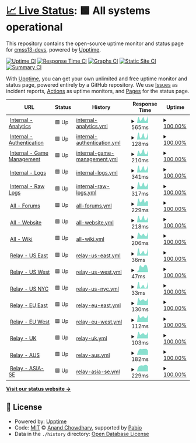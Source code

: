 # [📈 Live Status](https://status.cm-ss13.com): <!--live status--> **🟩 All systems operational**

This repository contains the open-source uptime monitor and status page for [cmss13-devs](https://cm-ss13.com), powered by [Upptime](https://github.com/upptime/upptime).

[![Uptime CI](https://github.com/cmss13-devs/status/workflows/Uptime%20CI/badge.svg)](https://github.com/cmss13-devs/status/actions?query=workflow%3A%22Uptime+CI%22)
[![Response Time CI](https://github.com/cmss13-devs/status/workflows/Response%20Time%20CI/badge.svg)](https://github.com/cmss13-devs/status/actions?query=workflow%3A%22Response+Time+CI%22)
[![Graphs CI](https://github.com/cmss13-devs/status/workflows/Graphs%20CI/badge.svg)](https://github.com/cmss13-devs/status/actions?query=workflow%3A%22Graphs+CI%22)
[![Static Site CI](https://github.com/cmss13-devs/status/workflows/Static%20Site%20CI/badge.svg)](https://github.com/cmss13-devs/status/actions?query=workflow%3A%22Static+Site+CI%22)
[![Summary CI](https://github.com/cmss13-devs/status/workflows/Summary%20CI/badge.svg)](https://github.com/cmss13-devs/status/actions?query=workflow%3A%22Summary+CI%22)

With [Upptime](https://upptime.js.org), you can get your own unlimited and free uptime monitor and status page, powered entirely by a GitHub repository. We use [Issues](https://github.com/cmss13-devs/status/issues) as incident reports, [Actions](https://github.com/cmss13-devs/status/actions) as uptime monitors, and [Pages](https://status.cm-ss13.com) for the status page.

<!--start: status pages-->
<!-- This summary is generated by Upptime (https://github.com/upptime/upptime) -->
<!-- Do not edit this manually, your changes will be overwritten -->
<!-- prettier-ignore -->
| URL | Status | History | Response Time | Uptime |
| --- | ------ | ------- | ------------- | ------ |
| <img alt="" src="https://icons.duckduckgo.com/ip3/grafana.cm-ss13.com.ico" height="13"> [Internal - Analytics](https://grafana.cm-ss13.com) | 🟩 Up | [internal-analytics.yml](https://github.com/cmss13-devs/status/commits/HEAD/history/internal-analytics.yml) | <details><summary><img alt="Response time graph" src="./graphs/internal-analytics/response-time-week.png" height="20"> 565ms</summary><br><a href="https://status.cm-ss13.com/history/internal-analytics"><img alt="Response time 760" src="https://img.shields.io/endpoint?url=https%3A%2F%2Fraw.githubusercontent.com%2Fcmss13-devs%2Fstatus%2FHEAD%2Fapi%2Finternal-analytics%2Fresponse-time.json"></a><br><a href="https://status.cm-ss13.com/history/internal-analytics"><img alt="24-hour response time 937" src="https://img.shields.io/endpoint?url=https%3A%2F%2Fraw.githubusercontent.com%2Fcmss13-devs%2Fstatus%2FHEAD%2Fapi%2Finternal-analytics%2Fresponse-time-day.json"></a><br><a href="https://status.cm-ss13.com/history/internal-analytics"><img alt="7-day response time 565" src="https://img.shields.io/endpoint?url=https%3A%2F%2Fraw.githubusercontent.com%2Fcmss13-devs%2Fstatus%2FHEAD%2Fapi%2Finternal-analytics%2Fresponse-time-week.json"></a><br><a href="https://status.cm-ss13.com/history/internal-analytics"><img alt="30-day response time 628" src="https://img.shields.io/endpoint?url=https%3A%2F%2Fraw.githubusercontent.com%2Fcmss13-devs%2Fstatus%2FHEAD%2Fapi%2Finternal-analytics%2Fresponse-time-month.json"></a><br><a href="https://status.cm-ss13.com/history/internal-analytics"><img alt="1-year response time 760" src="https://img.shields.io/endpoint?url=https%3A%2F%2Fraw.githubusercontent.com%2Fcmss13-devs%2Fstatus%2FHEAD%2Fapi%2Finternal-analytics%2Fresponse-time-year.json"></a></details> | <details><summary><a href="https://status.cm-ss13.com/history/internal-analytics">100.00%</a></summary><a href="https://status.cm-ss13.com/history/internal-analytics"><img alt="All-time uptime 99.96%" src="https://img.shields.io/endpoint?url=https%3A%2F%2Fraw.githubusercontent.com%2Fcmss13-devs%2Fstatus%2FHEAD%2Fapi%2Finternal-analytics%2Fuptime.json"></a><br><a href="https://status.cm-ss13.com/history/internal-analytics"><img alt="24-hour uptime 100.00%" src="https://img.shields.io/endpoint?url=https%3A%2F%2Fraw.githubusercontent.com%2Fcmss13-devs%2Fstatus%2FHEAD%2Fapi%2Finternal-analytics%2Fuptime-day.json"></a><br><a href="https://status.cm-ss13.com/history/internal-analytics"><img alt="7-day uptime 100.00%" src="https://img.shields.io/endpoint?url=https%3A%2F%2Fraw.githubusercontent.com%2Fcmss13-devs%2Fstatus%2FHEAD%2Fapi%2Finternal-analytics%2Fuptime-week.json"></a><br><a href="https://status.cm-ss13.com/history/internal-analytics"><img alt="30-day uptime 100.00%" src="https://img.shields.io/endpoint?url=https%3A%2F%2Fraw.githubusercontent.com%2Fcmss13-devs%2Fstatus%2FHEAD%2Fapi%2Finternal-analytics%2Fuptime-month.json"></a><br><a href="https://status.cm-ss13.com/history/internal-analytics"><img alt="1-year uptime 99.96%" src="https://img.shields.io/endpoint?url=https%3A%2F%2Fraw.githubusercontent.com%2Fcmss13-devs%2Fstatus%2FHEAD%2Fapi%2Finternal-analytics%2Fuptime-year.json"></a></details>
| <img alt="" src="https://icons.duckduckgo.com/ip3/auth.cm-ss13.com.ico" height="13"> [Internal - Authentication](https://auth.cm-ss13.com) | 🟩 Up | [internal-authentication.yml](https://github.com/cmss13-devs/status/commits/HEAD/history/internal-authentication.yml) | <details><summary><img alt="Response time graph" src="./graphs/internal-authentication/response-time-week.png" height="20"> 128ms</summary><br><a href="https://status.cm-ss13.com/history/internal-authentication"><img alt="Response time 385" src="https://img.shields.io/endpoint?url=https%3A%2F%2Fraw.githubusercontent.com%2Fcmss13-devs%2Fstatus%2FHEAD%2Fapi%2Finternal-authentication%2Fresponse-time.json"></a><br><a href="https://status.cm-ss13.com/history/internal-authentication"><img alt="24-hour response time 230" src="https://img.shields.io/endpoint?url=https%3A%2F%2Fraw.githubusercontent.com%2Fcmss13-devs%2Fstatus%2FHEAD%2Fapi%2Finternal-authentication%2Fresponse-time-day.json"></a><br><a href="https://status.cm-ss13.com/history/internal-authentication"><img alt="7-day response time 128" src="https://img.shields.io/endpoint?url=https%3A%2F%2Fraw.githubusercontent.com%2Fcmss13-devs%2Fstatus%2FHEAD%2Fapi%2Finternal-authentication%2Fresponse-time-week.json"></a><br><a href="https://status.cm-ss13.com/history/internal-authentication"><img alt="30-day response time 160" src="https://img.shields.io/endpoint?url=https%3A%2F%2Fraw.githubusercontent.com%2Fcmss13-devs%2Fstatus%2FHEAD%2Fapi%2Finternal-authentication%2Fresponse-time-month.json"></a><br><a href="https://status.cm-ss13.com/history/internal-authentication"><img alt="1-year response time 385" src="https://img.shields.io/endpoint?url=https%3A%2F%2Fraw.githubusercontent.com%2Fcmss13-devs%2Fstatus%2FHEAD%2Fapi%2Finternal-authentication%2Fresponse-time-year.json"></a></details> | <details><summary><a href="https://status.cm-ss13.com/history/internal-authentication">100.00%</a></summary><a href="https://status.cm-ss13.com/history/internal-authentication"><img alt="All-time uptime 99.96%" src="https://img.shields.io/endpoint?url=https%3A%2F%2Fraw.githubusercontent.com%2Fcmss13-devs%2Fstatus%2FHEAD%2Fapi%2Finternal-authentication%2Fuptime.json"></a><br><a href="https://status.cm-ss13.com/history/internal-authentication"><img alt="24-hour uptime 100.00%" src="https://img.shields.io/endpoint?url=https%3A%2F%2Fraw.githubusercontent.com%2Fcmss13-devs%2Fstatus%2FHEAD%2Fapi%2Finternal-authentication%2Fuptime-day.json"></a><br><a href="https://status.cm-ss13.com/history/internal-authentication"><img alt="7-day uptime 100.00%" src="https://img.shields.io/endpoint?url=https%3A%2F%2Fraw.githubusercontent.com%2Fcmss13-devs%2Fstatus%2FHEAD%2Fapi%2Finternal-authentication%2Fuptime-week.json"></a><br><a href="https://status.cm-ss13.com/history/internal-authentication"><img alt="30-day uptime 100.00%" src="https://img.shields.io/endpoint?url=https%3A%2F%2Fraw.githubusercontent.com%2Fcmss13-devs%2Fstatus%2FHEAD%2Fapi%2Finternal-authentication%2Fuptime-month.json"></a><br><a href="https://status.cm-ss13.com/history/internal-authentication"><img alt="1-year uptime 99.96%" src="https://img.shields.io/endpoint?url=https%3A%2F%2Fraw.githubusercontent.com%2Fcmss13-devs%2Fstatus%2FHEAD%2Fapi%2Finternal-authentication%2Fuptime-year.json"></a></details>
| <img alt="" src="https://icons.duckduckgo.com/ip3/tgs.cm-ss13.com.ico" height="13"> [Internal - Game Management](https://tgs.cm-ss13.com) | 🟩 Up | [internal-game-management.yml](https://github.com/cmss13-devs/status/commits/HEAD/history/internal-game-management.yml) | <details><summary><img alt="Response time graph" src="./graphs/internal-game-management/response-time-week.png" height="20"> 210ms</summary><br><a href="https://status.cm-ss13.com/history/internal-game-management"><img alt="Response time 389" src="https://img.shields.io/endpoint?url=https%3A%2F%2Fraw.githubusercontent.com%2Fcmss13-devs%2Fstatus%2FHEAD%2Fapi%2Finternal-game-management%2Fresponse-time.json"></a><br><a href="https://status.cm-ss13.com/history/internal-game-management"><img alt="24-hour response time 292" src="https://img.shields.io/endpoint?url=https%3A%2F%2Fraw.githubusercontent.com%2Fcmss13-devs%2Fstatus%2FHEAD%2Fapi%2Finternal-game-management%2Fresponse-time-day.json"></a><br><a href="https://status.cm-ss13.com/history/internal-game-management"><img alt="7-day response time 210" src="https://img.shields.io/endpoint?url=https%3A%2F%2Fraw.githubusercontent.com%2Fcmss13-devs%2Fstatus%2FHEAD%2Fapi%2Finternal-game-management%2Fresponse-time-week.json"></a><br><a href="https://status.cm-ss13.com/history/internal-game-management"><img alt="30-day response time 263" src="https://img.shields.io/endpoint?url=https%3A%2F%2Fraw.githubusercontent.com%2Fcmss13-devs%2Fstatus%2FHEAD%2Fapi%2Finternal-game-management%2Fresponse-time-month.json"></a><br><a href="https://status.cm-ss13.com/history/internal-game-management"><img alt="1-year response time 389" src="https://img.shields.io/endpoint?url=https%3A%2F%2Fraw.githubusercontent.com%2Fcmss13-devs%2Fstatus%2FHEAD%2Fapi%2Finternal-game-management%2Fresponse-time-year.json"></a></details> | <details><summary><a href="https://status.cm-ss13.com/history/internal-game-management">100.00%</a></summary><a href="https://status.cm-ss13.com/history/internal-game-management"><img alt="All-time uptime 99.95%" src="https://img.shields.io/endpoint?url=https%3A%2F%2Fraw.githubusercontent.com%2Fcmss13-devs%2Fstatus%2FHEAD%2Fapi%2Finternal-game-management%2Fuptime.json"></a><br><a href="https://status.cm-ss13.com/history/internal-game-management"><img alt="24-hour uptime 100.00%" src="https://img.shields.io/endpoint?url=https%3A%2F%2Fraw.githubusercontent.com%2Fcmss13-devs%2Fstatus%2FHEAD%2Fapi%2Finternal-game-management%2Fuptime-day.json"></a><br><a href="https://status.cm-ss13.com/history/internal-game-management"><img alt="7-day uptime 100.00%" src="https://img.shields.io/endpoint?url=https%3A%2F%2Fraw.githubusercontent.com%2Fcmss13-devs%2Fstatus%2FHEAD%2Fapi%2Finternal-game-management%2Fuptime-week.json"></a><br><a href="https://status.cm-ss13.com/history/internal-game-management"><img alt="30-day uptime 100.00%" src="https://img.shields.io/endpoint?url=https%3A%2F%2Fraw.githubusercontent.com%2Fcmss13-devs%2Fstatus%2FHEAD%2Fapi%2Finternal-game-management%2Fuptime-month.json"></a><br><a href="https://status.cm-ss13.com/history/internal-game-management"><img alt="1-year uptime 99.95%" src="https://img.shields.io/endpoint?url=https%3A%2F%2Fraw.githubusercontent.com%2Fcmss13-devs%2Fstatus%2FHEAD%2Fapi%2Finternal-game-management%2Fuptime-year.json"></a></details>
| <img alt="" src="https://icons.duckduckgo.com/ip3/logs.cm-ss13.com.ico" height="13"> [Internal - Logs](https://logs.cm-ss13.com) | 🟩 Up | [internal-logs.yml](https://github.com/cmss13-devs/status/commits/HEAD/history/internal-logs.yml) | <details><summary><img alt="Response time graph" src="./graphs/internal-logs/response-time-week.png" height="20"> 341ms</summary><br><a href="https://status.cm-ss13.com/history/internal-logs"><img alt="Response time 532" src="https://img.shields.io/endpoint?url=https%3A%2F%2Fraw.githubusercontent.com%2Fcmss13-devs%2Fstatus%2FHEAD%2Fapi%2Finternal-logs%2Fresponse-time.json"></a><br><a href="https://status.cm-ss13.com/history/internal-logs"><img alt="24-hour response time 548" src="https://img.shields.io/endpoint?url=https%3A%2F%2Fraw.githubusercontent.com%2Fcmss13-devs%2Fstatus%2FHEAD%2Fapi%2Finternal-logs%2Fresponse-time-day.json"></a><br><a href="https://status.cm-ss13.com/history/internal-logs"><img alt="7-day response time 341" src="https://img.shields.io/endpoint?url=https%3A%2F%2Fraw.githubusercontent.com%2Fcmss13-devs%2Fstatus%2FHEAD%2Fapi%2Finternal-logs%2Fresponse-time-week.json"></a><br><a href="https://status.cm-ss13.com/history/internal-logs"><img alt="30-day response time 423" src="https://img.shields.io/endpoint?url=https%3A%2F%2Fraw.githubusercontent.com%2Fcmss13-devs%2Fstatus%2FHEAD%2Fapi%2Finternal-logs%2Fresponse-time-month.json"></a><br><a href="https://status.cm-ss13.com/history/internal-logs"><img alt="1-year response time 532" src="https://img.shields.io/endpoint?url=https%3A%2F%2Fraw.githubusercontent.com%2Fcmss13-devs%2Fstatus%2FHEAD%2Fapi%2Finternal-logs%2Fresponse-time-year.json"></a></details> | <details><summary><a href="https://status.cm-ss13.com/history/internal-logs">100.00%</a></summary><a href="https://status.cm-ss13.com/history/internal-logs"><img alt="All-time uptime 99.95%" src="https://img.shields.io/endpoint?url=https%3A%2F%2Fraw.githubusercontent.com%2Fcmss13-devs%2Fstatus%2FHEAD%2Fapi%2Finternal-logs%2Fuptime.json"></a><br><a href="https://status.cm-ss13.com/history/internal-logs"><img alt="24-hour uptime 100.00%" src="https://img.shields.io/endpoint?url=https%3A%2F%2Fraw.githubusercontent.com%2Fcmss13-devs%2Fstatus%2FHEAD%2Fapi%2Finternal-logs%2Fuptime-day.json"></a><br><a href="https://status.cm-ss13.com/history/internal-logs"><img alt="7-day uptime 100.00%" src="https://img.shields.io/endpoint?url=https%3A%2F%2Fraw.githubusercontent.com%2Fcmss13-devs%2Fstatus%2FHEAD%2Fapi%2Finternal-logs%2Fuptime-week.json"></a><br><a href="https://status.cm-ss13.com/history/internal-logs"><img alt="30-day uptime 100.00%" src="https://img.shields.io/endpoint?url=https%3A%2F%2Fraw.githubusercontent.com%2Fcmss13-devs%2Fstatus%2FHEAD%2Fapi%2Finternal-logs%2Fuptime-month.json"></a><br><a href="https://status.cm-ss13.com/history/internal-logs"><img alt="1-year uptime 99.95%" src="https://img.shields.io/endpoint?url=https%3A%2F%2Fraw.githubusercontent.com%2Fcmss13-devs%2Fstatus%2FHEAD%2Fapi%2Finternal-logs%2Fuptime-year.json"></a></details>
| <img alt="" src="https://icons.duckduckgo.com/ip3/raw-logs.cm-ss13.com.ico" height="13"> [Internal - Raw Logs](https://raw-logs.cm-ss13.com) | 🟩 Up | [internal-raw-logs.yml](https://github.com/cmss13-devs/status/commits/HEAD/history/internal-raw-logs.yml) | <details><summary><img alt="Response time graph" src="./graphs/internal-raw-logs/response-time-week.png" height="20"> 317ms</summary><br><a href="https://status.cm-ss13.com/history/internal-raw-logs"><img alt="Response time 480" src="https://img.shields.io/endpoint?url=https%3A%2F%2Fraw.githubusercontent.com%2Fcmss13-devs%2Fstatus%2FHEAD%2Fapi%2Finternal-raw-logs%2Fresponse-time.json"></a><br><a href="https://status.cm-ss13.com/history/internal-raw-logs"><img alt="24-hour response time 426" src="https://img.shields.io/endpoint?url=https%3A%2F%2Fraw.githubusercontent.com%2Fcmss13-devs%2Fstatus%2FHEAD%2Fapi%2Finternal-raw-logs%2Fresponse-time-day.json"></a><br><a href="https://status.cm-ss13.com/history/internal-raw-logs"><img alt="7-day response time 317" src="https://img.shields.io/endpoint?url=https%3A%2F%2Fraw.githubusercontent.com%2Fcmss13-devs%2Fstatus%2FHEAD%2Fapi%2Finternal-raw-logs%2Fresponse-time-week.json"></a><br><a href="https://status.cm-ss13.com/history/internal-raw-logs"><img alt="30-day response time 378" src="https://img.shields.io/endpoint?url=https%3A%2F%2Fraw.githubusercontent.com%2Fcmss13-devs%2Fstatus%2FHEAD%2Fapi%2Finternal-raw-logs%2Fresponse-time-month.json"></a><br><a href="https://status.cm-ss13.com/history/internal-raw-logs"><img alt="1-year response time 480" src="https://img.shields.io/endpoint?url=https%3A%2F%2Fraw.githubusercontent.com%2Fcmss13-devs%2Fstatus%2FHEAD%2Fapi%2Finternal-raw-logs%2Fresponse-time-year.json"></a></details> | <details><summary><a href="https://status.cm-ss13.com/history/internal-raw-logs">100.00%</a></summary><a href="https://status.cm-ss13.com/history/internal-raw-logs"><img alt="All-time uptime 99.93%" src="https://img.shields.io/endpoint?url=https%3A%2F%2Fraw.githubusercontent.com%2Fcmss13-devs%2Fstatus%2FHEAD%2Fapi%2Finternal-raw-logs%2Fuptime.json"></a><br><a href="https://status.cm-ss13.com/history/internal-raw-logs"><img alt="24-hour uptime 100.00%" src="https://img.shields.io/endpoint?url=https%3A%2F%2Fraw.githubusercontent.com%2Fcmss13-devs%2Fstatus%2FHEAD%2Fapi%2Finternal-raw-logs%2Fuptime-day.json"></a><br><a href="https://status.cm-ss13.com/history/internal-raw-logs"><img alt="7-day uptime 100.00%" src="https://img.shields.io/endpoint?url=https%3A%2F%2Fraw.githubusercontent.com%2Fcmss13-devs%2Fstatus%2FHEAD%2Fapi%2Finternal-raw-logs%2Fuptime-week.json"></a><br><a href="https://status.cm-ss13.com/history/internal-raw-logs"><img alt="30-day uptime 100.00%" src="https://img.shields.io/endpoint?url=https%3A%2F%2Fraw.githubusercontent.com%2Fcmss13-devs%2Fstatus%2FHEAD%2Fapi%2Finternal-raw-logs%2Fuptime-month.json"></a><br><a href="https://status.cm-ss13.com/history/internal-raw-logs"><img alt="1-year uptime 99.93%" src="https://img.shields.io/endpoint?url=https%3A%2F%2Fraw.githubusercontent.com%2Fcmss13-devs%2Fstatus%2FHEAD%2Fapi%2Finternal-raw-logs%2Fuptime-year.json"></a></details>
| <img alt="" src="https://icons.duckduckgo.com/ip3/forum.cm-ss13.com.ico" height="13"> [All - Forums](https://forum.cm-ss13.com) | 🟩 Up | [all-forums.yml](https://github.com/cmss13-devs/status/commits/HEAD/history/all-forums.yml) | <details><summary><img alt="Response time graph" src="./graphs/all-forums/response-time-week.png" height="20"> 229ms</summary><br><a href="https://status.cm-ss13.com/history/all-forums"><img alt="Response time 386" src="https://img.shields.io/endpoint?url=https%3A%2F%2Fraw.githubusercontent.com%2Fcmss13-devs%2Fstatus%2FHEAD%2Fapi%2Fall-forums%2Fresponse-time.json"></a><br><a href="https://status.cm-ss13.com/history/all-forums"><img alt="24-hour response time 204" src="https://img.shields.io/endpoint?url=https%3A%2F%2Fraw.githubusercontent.com%2Fcmss13-devs%2Fstatus%2FHEAD%2Fapi%2Fall-forums%2Fresponse-time-day.json"></a><br><a href="https://status.cm-ss13.com/history/all-forums"><img alt="7-day response time 229" src="https://img.shields.io/endpoint?url=https%3A%2F%2Fraw.githubusercontent.com%2Fcmss13-devs%2Fstatus%2FHEAD%2Fapi%2Fall-forums%2Fresponse-time-week.json"></a><br><a href="https://status.cm-ss13.com/history/all-forums"><img alt="30-day response time 232" src="https://img.shields.io/endpoint?url=https%3A%2F%2Fraw.githubusercontent.com%2Fcmss13-devs%2Fstatus%2FHEAD%2Fapi%2Fall-forums%2Fresponse-time-month.json"></a><br><a href="https://status.cm-ss13.com/history/all-forums"><img alt="1-year response time 386" src="https://img.shields.io/endpoint?url=https%3A%2F%2Fraw.githubusercontent.com%2Fcmss13-devs%2Fstatus%2FHEAD%2Fapi%2Fall-forums%2Fresponse-time-year.json"></a></details> | <details><summary><a href="https://status.cm-ss13.com/history/all-forums">100.00%</a></summary><a href="https://status.cm-ss13.com/history/all-forums"><img alt="All-time uptime 99.95%" src="https://img.shields.io/endpoint?url=https%3A%2F%2Fraw.githubusercontent.com%2Fcmss13-devs%2Fstatus%2FHEAD%2Fapi%2Fall-forums%2Fuptime.json"></a><br><a href="https://status.cm-ss13.com/history/all-forums"><img alt="24-hour uptime 100.00%" src="https://img.shields.io/endpoint?url=https%3A%2F%2Fraw.githubusercontent.com%2Fcmss13-devs%2Fstatus%2FHEAD%2Fapi%2Fall-forums%2Fuptime-day.json"></a><br><a href="https://status.cm-ss13.com/history/all-forums"><img alt="7-day uptime 100.00%" src="https://img.shields.io/endpoint?url=https%3A%2F%2Fraw.githubusercontent.com%2Fcmss13-devs%2Fstatus%2FHEAD%2Fapi%2Fall-forums%2Fuptime-week.json"></a><br><a href="https://status.cm-ss13.com/history/all-forums"><img alt="30-day uptime 100.00%" src="https://img.shields.io/endpoint?url=https%3A%2F%2Fraw.githubusercontent.com%2Fcmss13-devs%2Fstatus%2FHEAD%2Fapi%2Fall-forums%2Fuptime-month.json"></a><br><a href="https://status.cm-ss13.com/history/all-forums"><img alt="1-year uptime 99.95%" src="https://img.shields.io/endpoint?url=https%3A%2F%2Fraw.githubusercontent.com%2Fcmss13-devs%2Fstatus%2FHEAD%2Fapi%2Fall-forums%2Fuptime-year.json"></a></details>
| <img alt="" src="https://icons.duckduckgo.com/ip3/cm-ss13.com.ico" height="13"> [All - Website](https://cm-ss13.com) | 🟩 Up | [all-website.yml](https://github.com/cmss13-devs/status/commits/HEAD/history/all-website.yml) | <details><summary><img alt="Response time graph" src="./graphs/all-website/response-time-week.png" height="20"> 218ms</summary><br><a href="https://status.cm-ss13.com/history/all-website"><img alt="Response time 403" src="https://img.shields.io/endpoint?url=https%3A%2F%2Fraw.githubusercontent.com%2Fcmss13-devs%2Fstatus%2FHEAD%2Fapi%2Fall-website%2Fresponse-time.json"></a><br><a href="https://status.cm-ss13.com/history/all-website"><img alt="24-hour response time 284" src="https://img.shields.io/endpoint?url=https%3A%2F%2Fraw.githubusercontent.com%2Fcmss13-devs%2Fstatus%2FHEAD%2Fapi%2Fall-website%2Fresponse-time-day.json"></a><br><a href="https://status.cm-ss13.com/history/all-website"><img alt="7-day response time 218" src="https://img.shields.io/endpoint?url=https%3A%2F%2Fraw.githubusercontent.com%2Fcmss13-devs%2Fstatus%2FHEAD%2Fapi%2Fall-website%2Fresponse-time-week.json"></a><br><a href="https://status.cm-ss13.com/history/all-website"><img alt="30-day response time 232" src="https://img.shields.io/endpoint?url=https%3A%2F%2Fraw.githubusercontent.com%2Fcmss13-devs%2Fstatus%2FHEAD%2Fapi%2Fall-website%2Fresponse-time-month.json"></a><br><a href="https://status.cm-ss13.com/history/all-website"><img alt="1-year response time 403" src="https://img.shields.io/endpoint?url=https%3A%2F%2Fraw.githubusercontent.com%2Fcmss13-devs%2Fstatus%2FHEAD%2Fapi%2Fall-website%2Fresponse-time-year.json"></a></details> | <details><summary><a href="https://status.cm-ss13.com/history/all-website">100.00%</a></summary><a href="https://status.cm-ss13.com/history/all-website"><img alt="All-time uptime 99.95%" src="https://img.shields.io/endpoint?url=https%3A%2F%2Fraw.githubusercontent.com%2Fcmss13-devs%2Fstatus%2FHEAD%2Fapi%2Fall-website%2Fuptime.json"></a><br><a href="https://status.cm-ss13.com/history/all-website"><img alt="24-hour uptime 100.00%" src="https://img.shields.io/endpoint?url=https%3A%2F%2Fraw.githubusercontent.com%2Fcmss13-devs%2Fstatus%2FHEAD%2Fapi%2Fall-website%2Fuptime-day.json"></a><br><a href="https://status.cm-ss13.com/history/all-website"><img alt="7-day uptime 100.00%" src="https://img.shields.io/endpoint?url=https%3A%2F%2Fraw.githubusercontent.com%2Fcmss13-devs%2Fstatus%2FHEAD%2Fapi%2Fall-website%2Fuptime-week.json"></a><br><a href="https://status.cm-ss13.com/history/all-website"><img alt="30-day uptime 100.00%" src="https://img.shields.io/endpoint?url=https%3A%2F%2Fraw.githubusercontent.com%2Fcmss13-devs%2Fstatus%2FHEAD%2Fapi%2Fall-website%2Fuptime-month.json"></a><br><a href="https://status.cm-ss13.com/history/all-website"><img alt="1-year uptime 99.95%" src="https://img.shields.io/endpoint?url=https%3A%2F%2Fraw.githubusercontent.com%2Fcmss13-devs%2Fstatus%2FHEAD%2Fapi%2Fall-website%2Fuptime-year.json"></a></details>
| <img alt="" src="https://icons.duckduckgo.com/ip3/cm-ss13.com.ico" height="13"> [All - Wiki](https://cm-ss13.com/wiki) | 🟩 Up | [all-wiki.yml](https://github.com/cmss13-devs/status/commits/HEAD/history/all-wiki.yml) | <details><summary><img alt="Response time graph" src="./graphs/all-wiki/response-time-week.png" height="20"> 206ms</summary><br><a href="https://status.cm-ss13.com/history/all-wiki"><img alt="Response time 498" src="https://img.shields.io/endpoint?url=https%3A%2F%2Fraw.githubusercontent.com%2Fcmss13-devs%2Fstatus%2FHEAD%2Fapi%2Fall-wiki%2Fresponse-time.json"></a><br><a href="https://status.cm-ss13.com/history/all-wiki"><img alt="24-hour response time 313" src="https://img.shields.io/endpoint?url=https%3A%2F%2Fraw.githubusercontent.com%2Fcmss13-devs%2Fstatus%2FHEAD%2Fapi%2Fall-wiki%2Fresponse-time-day.json"></a><br><a href="https://status.cm-ss13.com/history/all-wiki"><img alt="7-day response time 206" src="https://img.shields.io/endpoint?url=https%3A%2F%2Fraw.githubusercontent.com%2Fcmss13-devs%2Fstatus%2FHEAD%2Fapi%2Fall-wiki%2Fresponse-time-week.json"></a><br><a href="https://status.cm-ss13.com/history/all-wiki"><img alt="30-day response time 219" src="https://img.shields.io/endpoint?url=https%3A%2F%2Fraw.githubusercontent.com%2Fcmss13-devs%2Fstatus%2FHEAD%2Fapi%2Fall-wiki%2Fresponse-time-month.json"></a><br><a href="https://status.cm-ss13.com/history/all-wiki"><img alt="1-year response time 498" src="https://img.shields.io/endpoint?url=https%3A%2F%2Fraw.githubusercontent.com%2Fcmss13-devs%2Fstatus%2FHEAD%2Fapi%2Fall-wiki%2Fresponse-time-year.json"></a></details> | <details><summary><a href="https://status.cm-ss13.com/history/all-wiki">100.00%</a></summary><a href="https://status.cm-ss13.com/history/all-wiki"><img alt="All-time uptime 99.95%" src="https://img.shields.io/endpoint?url=https%3A%2F%2Fraw.githubusercontent.com%2Fcmss13-devs%2Fstatus%2FHEAD%2Fapi%2Fall-wiki%2Fuptime.json"></a><br><a href="https://status.cm-ss13.com/history/all-wiki"><img alt="24-hour uptime 100.00%" src="https://img.shields.io/endpoint?url=https%3A%2F%2Fraw.githubusercontent.com%2Fcmss13-devs%2Fstatus%2FHEAD%2Fapi%2Fall-wiki%2Fuptime-day.json"></a><br><a href="https://status.cm-ss13.com/history/all-wiki"><img alt="7-day uptime 100.00%" src="https://img.shields.io/endpoint?url=https%3A%2F%2Fraw.githubusercontent.com%2Fcmss13-devs%2Fstatus%2FHEAD%2Fapi%2Fall-wiki%2Fuptime-week.json"></a><br><a href="https://status.cm-ss13.com/history/all-wiki"><img alt="30-day uptime 100.00%" src="https://img.shields.io/endpoint?url=https%3A%2F%2Fraw.githubusercontent.com%2Fcmss13-devs%2Fstatus%2FHEAD%2Fapi%2Fall-wiki%2Fuptime-month.json"></a><br><a href="https://status.cm-ss13.com/history/all-wiki"><img alt="1-year uptime 99.95%" src="https://img.shields.io/endpoint?url=https%3A%2F%2Fraw.githubusercontent.com%2Fcmss13-devs%2Fstatus%2FHEAD%2Fapi%2Fall-wiki%2Fuptime-year.json"></a></details>
| <img alt="" src="https://icons.duckduckgo.com/ip3/null.ico" height="13"> [Relay - US East](us-e.cm-ss13.com) | 🟩 Up | [relay-us-east.yml](https://github.com/cmss13-devs/status/commits/HEAD/history/relay-us-east.yml) | <details><summary><img alt="Response time graph" src="./graphs/relay-us-east/response-time-week.png" height="20"> 36ms</summary><br><a href="https://status.cm-ss13.com/history/relay-us-east"><img alt="Response time 34" src="https://img.shields.io/endpoint?url=https%3A%2F%2Fraw.githubusercontent.com%2Fcmss13-devs%2Fstatus%2FHEAD%2Fapi%2Frelay-us-east%2Fresponse-time.json"></a><br><a href="https://status.cm-ss13.com/history/relay-us-east"><img alt="24-hour response time 69" src="https://img.shields.io/endpoint?url=https%3A%2F%2Fraw.githubusercontent.com%2Fcmss13-devs%2Fstatus%2FHEAD%2Fapi%2Frelay-us-east%2Fresponse-time-day.json"></a><br><a href="https://status.cm-ss13.com/history/relay-us-east"><img alt="7-day response time 36" src="https://img.shields.io/endpoint?url=https%3A%2F%2Fraw.githubusercontent.com%2Fcmss13-devs%2Fstatus%2FHEAD%2Fapi%2Frelay-us-east%2Fresponse-time-week.json"></a><br><a href="https://status.cm-ss13.com/history/relay-us-east"><img alt="30-day response time 28" src="https://img.shields.io/endpoint?url=https%3A%2F%2Fraw.githubusercontent.com%2Fcmss13-devs%2Fstatus%2FHEAD%2Fapi%2Frelay-us-east%2Fresponse-time-month.json"></a><br><a href="https://status.cm-ss13.com/history/relay-us-east"><img alt="1-year response time 34" src="https://img.shields.io/endpoint?url=https%3A%2F%2Fraw.githubusercontent.com%2Fcmss13-devs%2Fstatus%2FHEAD%2Fapi%2Frelay-us-east%2Fresponse-time-year.json"></a></details> | <details><summary><a href="https://status.cm-ss13.com/history/relay-us-east">100.00%</a></summary><a href="https://status.cm-ss13.com/history/relay-us-east"><img alt="All-time uptime 99.98%" src="https://img.shields.io/endpoint?url=https%3A%2F%2Fraw.githubusercontent.com%2Fcmss13-devs%2Fstatus%2FHEAD%2Fapi%2Frelay-us-east%2Fuptime.json"></a><br><a href="https://status.cm-ss13.com/history/relay-us-east"><img alt="24-hour uptime 100.00%" src="https://img.shields.io/endpoint?url=https%3A%2F%2Fraw.githubusercontent.com%2Fcmss13-devs%2Fstatus%2FHEAD%2Fapi%2Frelay-us-east%2Fuptime-day.json"></a><br><a href="https://status.cm-ss13.com/history/relay-us-east"><img alt="7-day uptime 100.00%" src="https://img.shields.io/endpoint?url=https%3A%2F%2Fraw.githubusercontent.com%2Fcmss13-devs%2Fstatus%2FHEAD%2Fapi%2Frelay-us-east%2Fuptime-week.json"></a><br><a href="https://status.cm-ss13.com/history/relay-us-east"><img alt="30-day uptime 100.00%" src="https://img.shields.io/endpoint?url=https%3A%2F%2Fraw.githubusercontent.com%2Fcmss13-devs%2Fstatus%2FHEAD%2Fapi%2Frelay-us-east%2Fuptime-month.json"></a><br><a href="https://status.cm-ss13.com/history/relay-us-east"><img alt="1-year uptime 99.98%" src="https://img.shields.io/endpoint?url=https%3A%2F%2Fraw.githubusercontent.com%2Fcmss13-devs%2Fstatus%2FHEAD%2Fapi%2Frelay-us-east%2Fuptime-year.json"></a></details>
| <img alt="" src="https://icons.duckduckgo.com/ip3/null.ico" height="13"> [Relay - US West](us-w.cm-ss13.com) | 🟩 Up | [relay-us-west.yml](https://github.com/cmss13-devs/status/commits/HEAD/history/relay-us-west.yml) | <details><summary><img alt="Response time graph" src="./graphs/relay-us-west/response-time-week.png" height="20"> 47ms</summary><br><a href="https://status.cm-ss13.com/history/relay-us-west"><img alt="Response time 51" src="https://img.shields.io/endpoint?url=https%3A%2F%2Fraw.githubusercontent.com%2Fcmss13-devs%2Fstatus%2FHEAD%2Fapi%2Frelay-us-west%2Fresponse-time.json"></a><br><a href="https://status.cm-ss13.com/history/relay-us-west"><img alt="24-hour response time 16" src="https://img.shields.io/endpoint?url=https%3A%2F%2Fraw.githubusercontent.com%2Fcmss13-devs%2Fstatus%2FHEAD%2Fapi%2Frelay-us-west%2Fresponse-time-day.json"></a><br><a href="https://status.cm-ss13.com/history/relay-us-west"><img alt="7-day response time 47" src="https://img.shields.io/endpoint?url=https%3A%2F%2Fraw.githubusercontent.com%2Fcmss13-devs%2Fstatus%2FHEAD%2Fapi%2Frelay-us-west%2Fresponse-time-week.json"></a><br><a href="https://status.cm-ss13.com/history/relay-us-west"><img alt="30-day response time 51" src="https://img.shields.io/endpoint?url=https%3A%2F%2Fraw.githubusercontent.com%2Fcmss13-devs%2Fstatus%2FHEAD%2Fapi%2Frelay-us-west%2Fresponse-time-month.json"></a><br><a href="https://status.cm-ss13.com/history/relay-us-west"><img alt="1-year response time 51" src="https://img.shields.io/endpoint?url=https%3A%2F%2Fraw.githubusercontent.com%2Fcmss13-devs%2Fstatus%2FHEAD%2Fapi%2Frelay-us-west%2Fresponse-time-year.json"></a></details> | <details><summary><a href="https://status.cm-ss13.com/history/relay-us-west">100.00%</a></summary><a href="https://status.cm-ss13.com/history/relay-us-west"><img alt="All-time uptime 99.65%" src="https://img.shields.io/endpoint?url=https%3A%2F%2Fraw.githubusercontent.com%2Fcmss13-devs%2Fstatus%2FHEAD%2Fapi%2Frelay-us-west%2Fuptime.json"></a><br><a href="https://status.cm-ss13.com/history/relay-us-west"><img alt="24-hour uptime 100.00%" src="https://img.shields.io/endpoint?url=https%3A%2F%2Fraw.githubusercontent.com%2Fcmss13-devs%2Fstatus%2FHEAD%2Fapi%2Frelay-us-west%2Fuptime-day.json"></a><br><a href="https://status.cm-ss13.com/history/relay-us-west"><img alt="7-day uptime 100.00%" src="https://img.shields.io/endpoint?url=https%3A%2F%2Fraw.githubusercontent.com%2Fcmss13-devs%2Fstatus%2FHEAD%2Fapi%2Frelay-us-west%2Fuptime-week.json"></a><br><a href="https://status.cm-ss13.com/history/relay-us-west"><img alt="30-day uptime 100.00%" src="https://img.shields.io/endpoint?url=https%3A%2F%2Fraw.githubusercontent.com%2Fcmss13-devs%2Fstatus%2FHEAD%2Fapi%2Frelay-us-west%2Fuptime-month.json"></a><br><a href="https://status.cm-ss13.com/history/relay-us-west"><img alt="1-year uptime 99.65%" src="https://img.shields.io/endpoint?url=https%3A%2F%2Fraw.githubusercontent.com%2Fcmss13-devs%2Fstatus%2FHEAD%2Fapi%2Frelay-us-west%2Fuptime-year.json"></a></details>
| <img alt="" src="https://icons.duckduckgo.com/ip3/null.ico" height="13"> [Relay - US NYC](nyc.cm-ss13.com) | 🟩 Up | [relay-us-nyc.yml](https://github.com/cmss13-devs/status/commits/HEAD/history/relay-us-nyc.yml) | <details><summary><img alt="Response time graph" src="./graphs/relay-us-nyc/response-time-week.png" height="20"> 33ms</summary><br><a href="https://status.cm-ss13.com/history/relay-us-nyc"><img alt="Response time 35" src="https://img.shields.io/endpoint?url=https%3A%2F%2Fraw.githubusercontent.com%2Fcmss13-devs%2Fstatus%2FHEAD%2Fapi%2Frelay-us-nyc%2Fresponse-time.json"></a><br><a href="https://status.cm-ss13.com/history/relay-us-nyc"><img alt="24-hour response time 73" src="https://img.shields.io/endpoint?url=https%3A%2F%2Fraw.githubusercontent.com%2Fcmss13-devs%2Fstatus%2FHEAD%2Fapi%2Frelay-us-nyc%2Fresponse-time-day.json"></a><br><a href="https://status.cm-ss13.com/history/relay-us-nyc"><img alt="7-day response time 33" src="https://img.shields.io/endpoint?url=https%3A%2F%2Fraw.githubusercontent.com%2Fcmss13-devs%2Fstatus%2FHEAD%2Fapi%2Frelay-us-nyc%2Fresponse-time-week.json"></a><br><a href="https://status.cm-ss13.com/history/relay-us-nyc"><img alt="30-day response time 36" src="https://img.shields.io/endpoint?url=https%3A%2F%2Fraw.githubusercontent.com%2Fcmss13-devs%2Fstatus%2FHEAD%2Fapi%2Frelay-us-nyc%2Fresponse-time-month.json"></a><br><a href="https://status.cm-ss13.com/history/relay-us-nyc"><img alt="1-year response time 35" src="https://img.shields.io/endpoint?url=https%3A%2F%2Fraw.githubusercontent.com%2Fcmss13-devs%2Fstatus%2FHEAD%2Fapi%2Frelay-us-nyc%2Fresponse-time-year.json"></a></details> | <details><summary><a href="https://status.cm-ss13.com/history/relay-us-nyc">100.00%</a></summary><a href="https://status.cm-ss13.com/history/relay-us-nyc"><img alt="All-time uptime 99.98%" src="https://img.shields.io/endpoint?url=https%3A%2F%2Fraw.githubusercontent.com%2Fcmss13-devs%2Fstatus%2FHEAD%2Fapi%2Frelay-us-nyc%2Fuptime.json"></a><br><a href="https://status.cm-ss13.com/history/relay-us-nyc"><img alt="24-hour uptime 100.00%" src="https://img.shields.io/endpoint?url=https%3A%2F%2Fraw.githubusercontent.com%2Fcmss13-devs%2Fstatus%2FHEAD%2Fapi%2Frelay-us-nyc%2Fuptime-day.json"></a><br><a href="https://status.cm-ss13.com/history/relay-us-nyc"><img alt="7-day uptime 100.00%" src="https://img.shields.io/endpoint?url=https%3A%2F%2Fraw.githubusercontent.com%2Fcmss13-devs%2Fstatus%2FHEAD%2Fapi%2Frelay-us-nyc%2Fuptime-week.json"></a><br><a href="https://status.cm-ss13.com/history/relay-us-nyc"><img alt="30-day uptime 99.94%" src="https://img.shields.io/endpoint?url=https%3A%2F%2Fraw.githubusercontent.com%2Fcmss13-devs%2Fstatus%2FHEAD%2Fapi%2Frelay-us-nyc%2Fuptime-month.json"></a><br><a href="https://status.cm-ss13.com/history/relay-us-nyc"><img alt="1-year uptime 99.98%" src="https://img.shields.io/endpoint?url=https%3A%2F%2Fraw.githubusercontent.com%2Fcmss13-devs%2Fstatus%2FHEAD%2Fapi%2Frelay-us-nyc%2Fuptime-year.json"></a></details>
| <img alt="" src="https://icons.duckduckgo.com/ip3/null.ico" height="13"> [Relay - EU East](eu-e.cm-ss13.com) | 🟩 Up | [relay-eu-east.yml](https://github.com/cmss13-devs/status/commits/HEAD/history/relay-eu-east.yml) | <details><summary><img alt="Response time graph" src="./graphs/relay-eu-east/response-time-week.png" height="20"> 130ms</summary><br><a href="https://status.cm-ss13.com/history/relay-eu-east"><img alt="Response time 130" src="https://img.shields.io/endpoint?url=https%3A%2F%2Fraw.githubusercontent.com%2Fcmss13-devs%2Fstatus%2FHEAD%2Fapi%2Frelay-eu-east%2Fresponse-time.json"></a><br><a href="https://status.cm-ss13.com/history/relay-eu-east"><img alt="24-hour response time 165" src="https://img.shields.io/endpoint?url=https%3A%2F%2Fraw.githubusercontent.com%2Fcmss13-devs%2Fstatus%2FHEAD%2Fapi%2Frelay-eu-east%2Fresponse-time-day.json"></a><br><a href="https://status.cm-ss13.com/history/relay-eu-east"><img alt="7-day response time 130" src="https://img.shields.io/endpoint?url=https%3A%2F%2Fraw.githubusercontent.com%2Fcmss13-devs%2Fstatus%2FHEAD%2Fapi%2Frelay-eu-east%2Fresponse-time-week.json"></a><br><a href="https://status.cm-ss13.com/history/relay-eu-east"><img alt="30-day response time 128" src="https://img.shields.io/endpoint?url=https%3A%2F%2Fraw.githubusercontent.com%2Fcmss13-devs%2Fstatus%2FHEAD%2Fapi%2Frelay-eu-east%2Fresponse-time-month.json"></a><br><a href="https://status.cm-ss13.com/history/relay-eu-east"><img alt="1-year response time 130" src="https://img.shields.io/endpoint?url=https%3A%2F%2Fraw.githubusercontent.com%2Fcmss13-devs%2Fstatus%2FHEAD%2Fapi%2Frelay-eu-east%2Fresponse-time-year.json"></a></details> | <details><summary><a href="https://status.cm-ss13.com/history/relay-eu-east">100.00%</a></summary><a href="https://status.cm-ss13.com/history/relay-eu-east"><img alt="All-time uptime 99.69%" src="https://img.shields.io/endpoint?url=https%3A%2F%2Fraw.githubusercontent.com%2Fcmss13-devs%2Fstatus%2FHEAD%2Fapi%2Frelay-eu-east%2Fuptime.json"></a><br><a href="https://status.cm-ss13.com/history/relay-eu-east"><img alt="24-hour uptime 100.00%" src="https://img.shields.io/endpoint?url=https%3A%2F%2Fraw.githubusercontent.com%2Fcmss13-devs%2Fstatus%2FHEAD%2Fapi%2Frelay-eu-east%2Fuptime-day.json"></a><br><a href="https://status.cm-ss13.com/history/relay-eu-east"><img alt="7-day uptime 100.00%" src="https://img.shields.io/endpoint?url=https%3A%2F%2Fraw.githubusercontent.com%2Fcmss13-devs%2Fstatus%2FHEAD%2Fapi%2Frelay-eu-east%2Fuptime-week.json"></a><br><a href="https://status.cm-ss13.com/history/relay-eu-east"><img alt="30-day uptime 100.00%" src="https://img.shields.io/endpoint?url=https%3A%2F%2Fraw.githubusercontent.com%2Fcmss13-devs%2Fstatus%2FHEAD%2Fapi%2Frelay-eu-east%2Fuptime-month.json"></a><br><a href="https://status.cm-ss13.com/history/relay-eu-east"><img alt="1-year uptime 99.69%" src="https://img.shields.io/endpoint?url=https%3A%2F%2Fraw.githubusercontent.com%2Fcmss13-devs%2Fstatus%2FHEAD%2Fapi%2Frelay-eu-east%2Fuptime-year.json"></a></details>
| <img alt="" src="https://icons.duckduckgo.com/ip3/null.ico" height="13"> [Relay - EU West](eu-w.cm-ss13.com) | 🟩 Up | [relay-eu-west.yml](https://github.com/cmss13-devs/status/commits/HEAD/history/relay-eu-west.yml) | <details><summary><img alt="Response time graph" src="./graphs/relay-eu-west/response-time-week.png" height="20"> 112ms</summary><br><a href="https://status.cm-ss13.com/history/relay-eu-west"><img alt="Response time 136" src="https://img.shields.io/endpoint?url=https%3A%2F%2Fraw.githubusercontent.com%2Fcmss13-devs%2Fstatus%2FHEAD%2Fapi%2Frelay-eu-west%2Fresponse-time.json"></a><br><a href="https://status.cm-ss13.com/history/relay-eu-west"><img alt="24-hour response time 148" src="https://img.shields.io/endpoint?url=https%3A%2F%2Fraw.githubusercontent.com%2Fcmss13-devs%2Fstatus%2FHEAD%2Fapi%2Frelay-eu-west%2Fresponse-time-day.json"></a><br><a href="https://status.cm-ss13.com/history/relay-eu-west"><img alt="7-day response time 112" src="https://img.shields.io/endpoint?url=https%3A%2F%2Fraw.githubusercontent.com%2Fcmss13-devs%2Fstatus%2FHEAD%2Fapi%2Frelay-eu-west%2Fresponse-time-week.json"></a><br><a href="https://status.cm-ss13.com/history/relay-eu-west"><img alt="30-day response time 108" src="https://img.shields.io/endpoint?url=https%3A%2F%2Fraw.githubusercontent.com%2Fcmss13-devs%2Fstatus%2FHEAD%2Fapi%2Frelay-eu-west%2Fresponse-time-month.json"></a><br><a href="https://status.cm-ss13.com/history/relay-eu-west"><img alt="1-year response time 136" src="https://img.shields.io/endpoint?url=https%3A%2F%2Fraw.githubusercontent.com%2Fcmss13-devs%2Fstatus%2FHEAD%2Fapi%2Frelay-eu-west%2Fresponse-time-year.json"></a></details> | <details><summary><a href="https://status.cm-ss13.com/history/relay-eu-west">100.00%</a></summary><a href="https://status.cm-ss13.com/history/relay-eu-west"><img alt="All-time uptime 99.73%" src="https://img.shields.io/endpoint?url=https%3A%2F%2Fraw.githubusercontent.com%2Fcmss13-devs%2Fstatus%2FHEAD%2Fapi%2Frelay-eu-west%2Fuptime.json"></a><br><a href="https://status.cm-ss13.com/history/relay-eu-west"><img alt="24-hour uptime 100.00%" src="https://img.shields.io/endpoint?url=https%3A%2F%2Fraw.githubusercontent.com%2Fcmss13-devs%2Fstatus%2FHEAD%2Fapi%2Frelay-eu-west%2Fuptime-day.json"></a><br><a href="https://status.cm-ss13.com/history/relay-eu-west"><img alt="7-day uptime 100.00%" src="https://img.shields.io/endpoint?url=https%3A%2F%2Fraw.githubusercontent.com%2Fcmss13-devs%2Fstatus%2FHEAD%2Fapi%2Frelay-eu-west%2Fuptime-week.json"></a><br><a href="https://status.cm-ss13.com/history/relay-eu-west"><img alt="30-day uptime 100.00%" src="https://img.shields.io/endpoint?url=https%3A%2F%2Fraw.githubusercontent.com%2Fcmss13-devs%2Fstatus%2FHEAD%2Fapi%2Frelay-eu-west%2Fuptime-month.json"></a><br><a href="https://status.cm-ss13.com/history/relay-eu-west"><img alt="1-year uptime 99.73%" src="https://img.shields.io/endpoint?url=https%3A%2F%2Fraw.githubusercontent.com%2Fcmss13-devs%2Fstatus%2FHEAD%2Fapi%2Frelay-eu-west%2Fuptime-year.json"></a></details>
| <img alt="" src="https://icons.duckduckgo.com/ip3/null.ico" height="13"> [Relay - UK](uk.cm-ss13.com) | 🟩 Up | [relay-uk.yml](https://github.com/cmss13-devs/status/commits/HEAD/history/relay-uk.yml) | <details><summary><img alt="Response time graph" src="./graphs/relay-uk/response-time-week.png" height="20"> 103ms</summary><br><a href="https://status.cm-ss13.com/history/relay-uk"><img alt="Response time 103" src="https://img.shields.io/endpoint?url=https%3A%2F%2Fraw.githubusercontent.com%2Fcmss13-devs%2Fstatus%2FHEAD%2Fapi%2Frelay-uk%2Fresponse-time.json"></a><br><a href="https://status.cm-ss13.com/history/relay-uk"><img alt="24-hour response time 141" src="https://img.shields.io/endpoint?url=https%3A%2F%2Fraw.githubusercontent.com%2Fcmss13-devs%2Fstatus%2FHEAD%2Fapi%2Frelay-uk%2Fresponse-time-day.json"></a><br><a href="https://status.cm-ss13.com/history/relay-uk"><img alt="7-day response time 103" src="https://img.shields.io/endpoint?url=https%3A%2F%2Fraw.githubusercontent.com%2Fcmss13-devs%2Fstatus%2FHEAD%2Fapi%2Frelay-uk%2Fresponse-time-week.json"></a><br><a href="https://status.cm-ss13.com/history/relay-uk"><img alt="30-day response time 101" src="https://img.shields.io/endpoint?url=https%3A%2F%2Fraw.githubusercontent.com%2Fcmss13-devs%2Fstatus%2FHEAD%2Fapi%2Frelay-uk%2Fresponse-time-month.json"></a><br><a href="https://status.cm-ss13.com/history/relay-uk"><img alt="1-year response time 103" src="https://img.shields.io/endpoint?url=https%3A%2F%2Fraw.githubusercontent.com%2Fcmss13-devs%2Fstatus%2FHEAD%2Fapi%2Frelay-uk%2Fresponse-time-year.json"></a></details> | <details><summary><a href="https://status.cm-ss13.com/history/relay-uk">100.00%</a></summary><a href="https://status.cm-ss13.com/history/relay-uk"><img alt="All-time uptime 99.98%" src="https://img.shields.io/endpoint?url=https%3A%2F%2Fraw.githubusercontent.com%2Fcmss13-devs%2Fstatus%2FHEAD%2Fapi%2Frelay-uk%2Fuptime.json"></a><br><a href="https://status.cm-ss13.com/history/relay-uk"><img alt="24-hour uptime 100.00%" src="https://img.shields.io/endpoint?url=https%3A%2F%2Fraw.githubusercontent.com%2Fcmss13-devs%2Fstatus%2FHEAD%2Fapi%2Frelay-uk%2Fuptime-day.json"></a><br><a href="https://status.cm-ss13.com/history/relay-uk"><img alt="7-day uptime 100.00%" src="https://img.shields.io/endpoint?url=https%3A%2F%2Fraw.githubusercontent.com%2Fcmss13-devs%2Fstatus%2FHEAD%2Fapi%2Frelay-uk%2Fuptime-week.json"></a><br><a href="https://status.cm-ss13.com/history/relay-uk"><img alt="30-day uptime 100.00%" src="https://img.shields.io/endpoint?url=https%3A%2F%2Fraw.githubusercontent.com%2Fcmss13-devs%2Fstatus%2FHEAD%2Fapi%2Frelay-uk%2Fuptime-month.json"></a><br><a href="https://status.cm-ss13.com/history/relay-uk"><img alt="1-year uptime 99.98%" src="https://img.shields.io/endpoint?url=https%3A%2F%2Fraw.githubusercontent.com%2Fcmss13-devs%2Fstatus%2FHEAD%2Fapi%2Frelay-uk%2Fuptime-year.json"></a></details>
| <img alt="" src="https://icons.duckduckgo.com/ip3/null.ico" height="13"> [Relay - AUS](aus.cm-ss13.com) | 🟩 Up | [relay-aus.yml](https://github.com/cmss13-devs/status/commits/HEAD/history/relay-aus.yml) | <details><summary><img alt="Response time graph" src="./graphs/relay-aus/response-time-week.png" height="20"> 182ms</summary><br><a href="https://status.cm-ss13.com/history/relay-aus"><img alt="Response time 180" src="https://img.shields.io/endpoint?url=https%3A%2F%2Fraw.githubusercontent.com%2Fcmss13-devs%2Fstatus%2FHEAD%2Fapi%2Frelay-aus%2Fresponse-time.json"></a><br><a href="https://status.cm-ss13.com/history/relay-aus"><img alt="24-hour response time 144" src="https://img.shields.io/endpoint?url=https%3A%2F%2Fraw.githubusercontent.com%2Fcmss13-devs%2Fstatus%2FHEAD%2Fapi%2Frelay-aus%2Fresponse-time-day.json"></a><br><a href="https://status.cm-ss13.com/history/relay-aus"><img alt="7-day response time 182" src="https://img.shields.io/endpoint?url=https%3A%2F%2Fraw.githubusercontent.com%2Fcmss13-devs%2Fstatus%2FHEAD%2Fapi%2Frelay-aus%2Fresponse-time-week.json"></a><br><a href="https://status.cm-ss13.com/history/relay-aus"><img alt="30-day response time 183" src="https://img.shields.io/endpoint?url=https%3A%2F%2Fraw.githubusercontent.com%2Fcmss13-devs%2Fstatus%2FHEAD%2Fapi%2Frelay-aus%2Fresponse-time-month.json"></a><br><a href="https://status.cm-ss13.com/history/relay-aus"><img alt="1-year response time 180" src="https://img.shields.io/endpoint?url=https%3A%2F%2Fraw.githubusercontent.com%2Fcmss13-devs%2Fstatus%2FHEAD%2Fapi%2Frelay-aus%2Fresponse-time-year.json"></a></details> | <details><summary><a href="https://status.cm-ss13.com/history/relay-aus">100.00%</a></summary><a href="https://status.cm-ss13.com/history/relay-aus"><img alt="All-time uptime 99.99%" src="https://img.shields.io/endpoint?url=https%3A%2F%2Fraw.githubusercontent.com%2Fcmss13-devs%2Fstatus%2FHEAD%2Fapi%2Frelay-aus%2Fuptime.json"></a><br><a href="https://status.cm-ss13.com/history/relay-aus"><img alt="24-hour uptime 100.00%" src="https://img.shields.io/endpoint?url=https%3A%2F%2Fraw.githubusercontent.com%2Fcmss13-devs%2Fstatus%2FHEAD%2Fapi%2Frelay-aus%2Fuptime-day.json"></a><br><a href="https://status.cm-ss13.com/history/relay-aus"><img alt="7-day uptime 100.00%" src="https://img.shields.io/endpoint?url=https%3A%2F%2Fraw.githubusercontent.com%2Fcmss13-devs%2Fstatus%2FHEAD%2Fapi%2Frelay-aus%2Fuptime-week.json"></a><br><a href="https://status.cm-ss13.com/history/relay-aus"><img alt="30-day uptime 100.00%" src="https://img.shields.io/endpoint?url=https%3A%2F%2Fraw.githubusercontent.com%2Fcmss13-devs%2Fstatus%2FHEAD%2Fapi%2Frelay-aus%2Fuptime-month.json"></a><br><a href="https://status.cm-ss13.com/history/relay-aus"><img alt="1-year uptime 99.99%" src="https://img.shields.io/endpoint?url=https%3A%2F%2Fraw.githubusercontent.com%2Fcmss13-devs%2Fstatus%2FHEAD%2Fapi%2Frelay-aus%2Fuptime-year.json"></a></details>
| <img alt="" src="https://icons.duckduckgo.com/ip3/null.ico" height="13"> [Relay - ASIA-SE](asia-se.cm-ss13.com) | 🟩 Up | [relay-asia-se.yml](https://github.com/cmss13-devs/status/commits/HEAD/history/relay-asia-se.yml) | <details><summary><img alt="Response time graph" src="./graphs/relay-asia-se/response-time-week.png" height="20"> 229ms</summary><br><a href="https://status.cm-ss13.com/history/relay-asia-se"><img alt="Response time 215" src="https://img.shields.io/endpoint?url=https%3A%2F%2Fraw.githubusercontent.com%2Fcmss13-devs%2Fstatus%2FHEAD%2Fapi%2Frelay-asia-se%2Fresponse-time.json"></a><br><a href="https://status.cm-ss13.com/history/relay-asia-se"><img alt="24-hour response time 203" src="https://img.shields.io/endpoint?url=https%3A%2F%2Fraw.githubusercontent.com%2Fcmss13-devs%2Fstatus%2FHEAD%2Fapi%2Frelay-asia-se%2Fresponse-time-day.json"></a><br><a href="https://status.cm-ss13.com/history/relay-asia-se"><img alt="7-day response time 229" src="https://img.shields.io/endpoint?url=https%3A%2F%2Fraw.githubusercontent.com%2Fcmss13-devs%2Fstatus%2FHEAD%2Fapi%2Frelay-asia-se%2Fresponse-time-week.json"></a><br><a href="https://status.cm-ss13.com/history/relay-asia-se"><img alt="30-day response time 221" src="https://img.shields.io/endpoint?url=https%3A%2F%2Fraw.githubusercontent.com%2Fcmss13-devs%2Fstatus%2FHEAD%2Fapi%2Frelay-asia-se%2Fresponse-time-month.json"></a><br><a href="https://status.cm-ss13.com/history/relay-asia-se"><img alt="1-year response time 215" src="https://img.shields.io/endpoint?url=https%3A%2F%2Fraw.githubusercontent.com%2Fcmss13-devs%2Fstatus%2FHEAD%2Fapi%2Frelay-asia-se%2Fresponse-time-year.json"></a></details> | <details><summary><a href="https://status.cm-ss13.com/history/relay-asia-se">100.00%</a></summary><a href="https://status.cm-ss13.com/history/relay-asia-se"><img alt="All-time uptime 99.98%" src="https://img.shields.io/endpoint?url=https%3A%2F%2Fraw.githubusercontent.com%2Fcmss13-devs%2Fstatus%2FHEAD%2Fapi%2Frelay-asia-se%2Fuptime.json"></a><br><a href="https://status.cm-ss13.com/history/relay-asia-se"><img alt="24-hour uptime 100.00%" src="https://img.shields.io/endpoint?url=https%3A%2F%2Fraw.githubusercontent.com%2Fcmss13-devs%2Fstatus%2FHEAD%2Fapi%2Frelay-asia-se%2Fuptime-day.json"></a><br><a href="https://status.cm-ss13.com/history/relay-asia-se"><img alt="7-day uptime 100.00%" src="https://img.shields.io/endpoint?url=https%3A%2F%2Fraw.githubusercontent.com%2Fcmss13-devs%2Fstatus%2FHEAD%2Fapi%2Frelay-asia-se%2Fuptime-week.json"></a><br><a href="https://status.cm-ss13.com/history/relay-asia-se"><img alt="30-day uptime 100.00%" src="https://img.shields.io/endpoint?url=https%3A%2F%2Fraw.githubusercontent.com%2Fcmss13-devs%2Fstatus%2FHEAD%2Fapi%2Frelay-asia-se%2Fuptime-month.json"></a><br><a href="https://status.cm-ss13.com/history/relay-asia-se"><img alt="1-year uptime 99.98%" src="https://img.shields.io/endpoint?url=https%3A%2F%2Fraw.githubusercontent.com%2Fcmss13-devs%2Fstatus%2FHEAD%2Fapi%2Frelay-asia-se%2Fuptime-year.json"></a></details>

<!--end: status pages-->

[**Visit our status website →**](https://status.cm-ss13.com)

## 📄 License

- Powered by: [Upptime](https://github.com/upptime/upptime)
- Code: [MIT](./LICENSE) © [Anand Chowdhary](https://anandchowdhary.com), supported by [Pabio](https://pabio.com)
- Data in the `./history` directory: [Open Database License](https://opendatacommons.org/licenses/odbl/1-0/)
